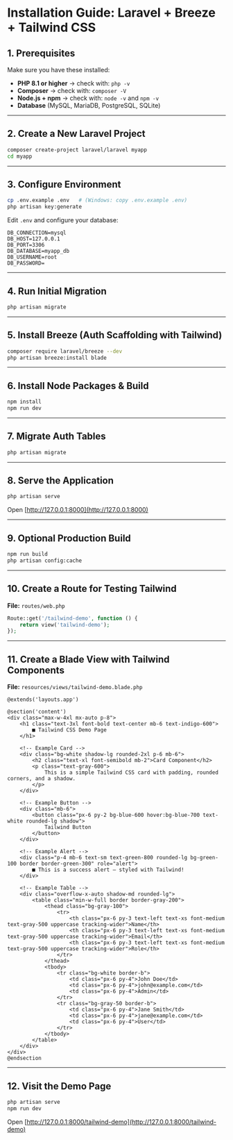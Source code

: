 
# Installation Guide: Laravel + Breeze + Tailwind CSS

## 1. Prerequisites
Make sure you have these installed:
- **PHP 8.1 or higher** → check with: `php -v`
- **Composer** → check with: `composer -V`
- **Node.js + npm** → check with: `node -v` and `npm -v`
- **Database** (MySQL, MariaDB, PostgreSQL, SQLite)

---

## 2. Create a New Laravel Project
```bash
composer create-project laravel/laravel myapp
cd myapp
```

---

## 3. Configure Environment

```bash
cp .env.example .env   # (Windows: copy .env.example .env)
php artisan key:generate
```

Edit `.env` and configure your database:

```env
DB_CONNECTION=mysql
DB_HOST=127.0.0.1
DB_PORT=3306
DB_DATABASE=myapp_db
DB_USERNAME=root
DB_PASSWORD=
```

---

## 4. Run Initial Migration

```bash
php artisan migrate
```

---

## 5. Install Breeze (Auth Scaffolding with Tailwind)

```bash
composer require laravel/breeze --dev
php artisan breeze:install blade
```

---

## 6. Install Node Packages & Build

```bash
npm install
npm run dev
```

---

## 7. Migrate Auth Tables

```bash
php artisan migrate
```

---

## 8. Serve the Application

```bash
php artisan serve
```

Open [http://127.0.0.1:8000](http://127.0.0.1:8000)

---

## 9. Optional Production Build

```bash
npm run build
php artisan config:cache
```

---

## 10. Create a Route for Testing Tailwind

**File:** `routes/web.php`

```php
Route::get('/tailwind-demo', function () {
    return view('tailwind-demo');
});
```

---

## 11. Create a Blade View with Tailwind Components

**File:** `resources/views/tailwind-demo.blade.php`

```blade
@extends('layouts.app')

@section('content')
<div class="max-w-4xl mx-auto p-8">
    <h1 class="text-3xl font-bold text-center mb-6 text-indigo-600">
        ■ Tailwind CSS Demo Page
    </h1>

    <!-- Example Card -->
    <div class="bg-white shadow-lg rounded-2xl p-6 mb-6">
        <h2 class="text-xl font-semibold mb-2">Card Component</h2>
        <p class="text-gray-600">
            This is a simple Tailwind CSS card with padding, rounded corners, and a shadow.
        </p>
    </div>

    <!-- Example Button -->
    <div class="mb-6">
        <button class="px-6 py-2 bg-blue-600 hover:bg-blue-700 text-white rounded-lg shadow">
            Tailwind Button
        </button>
    </div>

    <!-- Example Alert -->
    <div class="p-4 mb-6 text-sm text-green-800 rounded-lg bg-green-100 border border-green-300" role="alert">
        ■ This is a success alert — styled with Tailwind!
    </div>

    <!-- Example Table -->
    <div class="overflow-x-auto shadow-md rounded-lg">
        <table class="min-w-full border border-gray-200">
            <thead class="bg-gray-100">
                <tr>
                    <th class="px-6 py-3 text-left text-xs font-medium text-gray-500 uppercase tracking-wider">Name</th>
                    <th class="px-6 py-3 text-left text-xs font-medium text-gray-500 uppercase tracking-wider">Email</th>
                    <th class="px-6 py-3 text-left text-xs font-medium text-gray-500 uppercase tracking-wider">Role</th>
                </tr>
            </thead>
            <tbody>
                <tr class="bg-white border-b">
                    <td class="px-6 py-4">John Doe</td>
                    <td class="px-6 py-4">john@example.com</td>
                    <td class="px-6 py-4">Admin</td>
                </tr>
                <tr class="bg-gray-50 border-b">
                    <td class="px-6 py-4">Jane Smith</td>
                    <td class="px-6 py-4">jane@example.com</td>
                    <td class="px-6 py-4">User</td>
                </tr>
            </tbody>
        </table>
    </div>
</div>
@endsection
```

---

## 12. Visit the Demo Page

```bash
php artisan serve
npm run dev
```

Open [http://127.0.0.1:8000/tailwind-demo](http://127.0.0.1:8000/tailwind-demo)